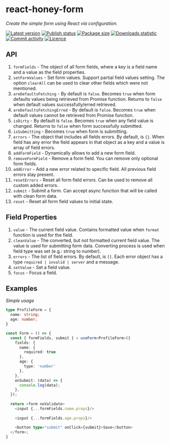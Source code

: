 # react-honey-form

*Create the simple form using React via configuration.*

[![Latest version](https://img.shields.io/npm/v/@tynik/react-honey-form)](https://www.npmjs.com/package/@tynik/react-honey-form)
[![Publish status](https://github.com/Tynik/react-honey-form/actions/workflows/publish.yml/badge.svg)](https://github.com/Tynik/react-honey-form/actions/workflows/publish.yml)
[![Package size](https://img.shields.io/bundlephobia/minzip/@tynik/react-honey-form)](https://www.npmjs.com/package/@tynik/react-honey-form)
[![Downloads statistic](https://img.shields.io/npm/dm/@tynik/react-honey-form)](https://www.npmjs.com/package/@tynik/react-honey-form)
[![Commit activity](https://img.shields.io/github/commit-activity/m/tynik/react-honey-form)](https://www.npmjs.com/package/@tynik/react-honey-form)
[![Licence](https://img.shields.io/npm/l/@tynik/react-honey-form)](https://www.npmjs.com/package/@tynik/react-honey-form)

## API

1. `formFields` - The object of all form fields, where a key is a field name and a value as the field properties.
1. `setFormValues` - Set form values. Support partial field values setting. The option `clearAll` can be used to clear other fields which were not mentioned.
1. `areDefaultsFetching` - By default is `false`. Becomes `true` when form defaults values being retrieved from Promise function. Returns to `false` when default values successfully/erred retrieved.
1. `areDefaultsFetchingErred` - By default is `false`. Becomes `true` when default values cannot be retrieved from Promise function.
1. `isDirty` - By default is `false`. Becomes `true` when any field value is changed. Returns to `false` when form successfully submitted.
1. `isSubmitting` - Becomes `true` when form is submitting.
1. `errors` - The object that includes all fields errors. By default, is `{}`. When field has any error the field appears in that object as a key and a value is array of field errors.
1. `addFormField` - Dynamically allows to add a new form field.
1. `removeFormField` - Remove a form field. You can remove only optional form fields.
1. `addError` - Add a new error related to specific field. All previous field errors stay present.
1. `resetErrors` - Reset all form field errors. Can be used to remove all custom added errors.
1. `submit` - Submit a form. Can accept async function that will be called with clean form data.
1. `reset` - Reset all form field values to initial state.

## Field Properties

1. `value` - The current field value. Contains formatted value when `format` function is used for the field.
1. `cleanValue` - The converted, but not formatted current field value. The value is used for submitting form data. Converting process is used when field type was set (e.g.: string to number).  
1. `errors` - The list of field errors. By default, is `[]`. Each error object has a type `required | invalid | server` and a message.
1. `setValue` - Set a field value.
1. `focus` - Focus a field.

## Examples

*Simple usage*

```typescript jsx
type ProfileForm = {
  name: string;
  age: number;
}

const Form = () => {
  const { formFields, submit } = useForm<ProfileForm>({
    fields: {
      name: {
        required: true
      },
      age: {
        type: 'number'
      },
    },
    onSubmit: (data) => {
      console.log(data);
    },
  });
  
  return <form noValidate>
    <input {...formFields.name.props}/>
    
    <input {...formFields.age.props}/>
    
    <button type="submit" onClick={submit}>Save</button>
  </form>;
}
```